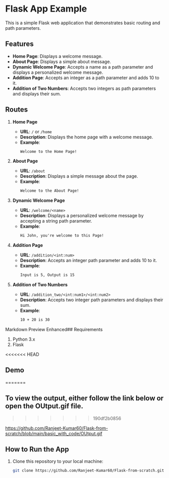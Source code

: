 # Flask App Example

This is a simple Flask web application that demonstrates basic routing and path parameters.

## Features

- **Home Page**: Displays a welcome message.
- **About Page**: Displays a simple about message.
- **Dynamic Welcome Page**: Accepts a name as a path parameter and displays a personalized welcome message.
- **Addition Page**: Accepts an integer as a path parameter and adds 10 to it.
- **Addition of Two Numbers**: Accepts two integers as path parameters and displays their sum.

## Routes

1. **Home Page**
   - **URL**: `/` or `/home`
   - **Description**: Displays the home page with a welcome message.
   - **Example**: 
     ```html
     Welcome to the Home Page!
     ```

2. **About Page**
   - **URL**: `/about`
   - **Description**: Displays a simple message about the page.
   - **Example**: 
     ```html
     Welcome to the About Page!
     ```

3. **Dynamic Welcome Page**
   - **URL**: `/welcome/<name>`
   - **Description**: Displays a personalized welcome message by accepting a string path parameter.
   - **Example**: 
     ```html
     Hi John, you're welcome to this Page!
     ```

4. **Addition Page**
   - **URL**: `/addition/<int:num>`
   - **Description**: Accepts an integer path parameter and adds 10 to it.
   - **Example**: 
     ```html
     Input is 5, Output is 15
     ```

5. **Addition of Two Numbers**
   - **URL**: `/addition_two/<int:num1>/<int:num2>`
   - **Description**: Accepts two integer path parameters and displays their sum.
   - **Example**: 
     ```html
     10 + 20 is 30
     ```

Markdown Preview Enhanced## Requirements

1. Python 3.x
2. Flask

<<<<<<< HEAD
## Demo
=======
## To view the output, either follow the link below or open the OUtput.gif file.
>>>>>>> 190df2b0856

https://github.com/Ranjeet-Kumar60/Flask-from-scratch/blob/main/basic_with_code/OUtput.gif

## How to Run the App

1. Clone this repository to your local machine:
   ```bash
   git clone https://github.com/Ranjeet-Kumar60/Flask-from-scratch.git
